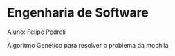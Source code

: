 # Engenharia de Software

Aluno: Felipe Pedreli<p>
Algoritmo Genético para resolver o problema da mochila
